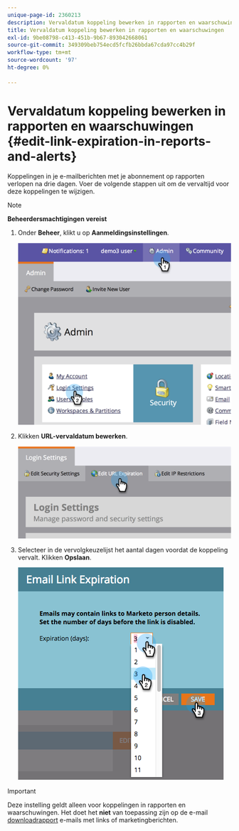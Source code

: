```yaml
---
unique-page-id: 2360213
description: Vervaldatum koppeling bewerken in rapporten en waarschuwingen - Marketo Docs - Productdocumentatie
title: Vervaldatum koppeling bewerken in rapporten en waarschuwingen
exl-id: 9be08798-c413-451b-9b67-893042668061
source-git-commit: 349309beb754ecd5fcfb26bbda67cda97cc4b29f
workflow-type: tm+mt
source-wordcount: '97'
ht-degree: 0%

---
```


# Vervaldatum koppeling bewerken in rapporten en waarschuwingen {#edit-link-expiration-in-reports-and-alerts}

Koppelingen in je e-mailberichten met je abonnement op rapporten verlopen na drie dagen. Voer de volgende stappen uit om de vervaltijd voor deze koppelingen te wijzigen.

>[!NOTE]
>
>**Beheerdersmachtigingen vereist**

1. Onder **Beheer**, klikt u op **Aanmeldingsinstellingen**.

   ![](assets/image2014-9-24-11-3a33-3a31.png)

1. Klikken **URL-vervaldatum bewerken**.

   ![](assets/image2014-9-24-11-3a33-3a43.png)

1. Selecteer in de vervolgkeuzelijst het aantal dagen voordat de koppeling vervalt. Klikken **Opslaan**.

   ![](assets/emaillinkexpiration.png)

>[!IMPORTANT]
>
>Deze instelling geldt alleen voor koppelingen in rapporten en waarschuwingen. Het doet het **niet** van toepassing zijn op de e-mail [downloadrapport](/help/marketo/product-docs/reporting/basic-reporting/report-subscriptions/subscribe-to-a-smart-list.md#email-message) e-mails met links of marketingberichten.
